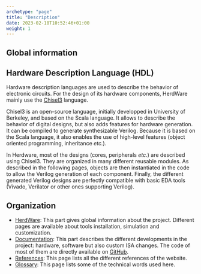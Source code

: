 ```yaml
---
archetype: "page"
title: "Description"
date: 2023-02-18T10:52:46+01:00
weight: 1
---
```


## Global information
## Hardware Description Language (HDL)

Hardware description languages are used to describe the behavior of electronic circuits.
For the design of its hardware components, HerdWare mainly use the [Chisel3](https://www.chisel-lang.org/) language.

Chisel3 is an open-source language, initially developped in University of Berkeley, and based on the Scala language.
It allows to describe the behavior of digital designs, but also adds features for hardware generation.
It can be compiled to generate synthesizable Verilog.
Because it is based on the Scala language, it also enables the use of high-level features (object oriented programming, inheritance *etc.*). 

In Herdware, most of the designs (cores, peripherals *etc.*) are described using Chisel3.
They are organized in many different reusable modules.
As described in the following pages, objects are then instantiated in the code to allow the Verilog generation of each component.
Finally, the different generated Verilog designs are perfectly compatible with basic EDA tools (Vivado, Verilator or other ones supporting Verilog).


## Organization

- [HerdWare](/all): This part gives global information about the project.
Different pages are available about tools installation, simulation and customization.
- [Documentation](/doc): This part describes the different developments in the project: hardware, software but also custom ISA changes.
The code of most of them are directly available on [GitHub](https://github.com/herd-ware).
- [References](/refs): This page lists all the different references of the website.
- [Glossary](/gls): This page lists some of the technical words used here.